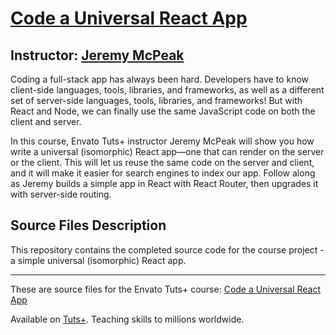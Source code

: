 # [Code a Universal React App][published url]
## Instructor: [Jeremy McPeak][instructor url]


Coding a full-stack app has always been hard. Developers have to know client-side languages, tools, libraries, and frameworks, as well as a different set of server-side languages, tools, libraries, and frameworks! But with React and Node, we can finally use the same JavaScript code on both the client and server.

In this course, Envato Tuts+ instructor Jeremy McPeak will show you how write a universal (isomorphic) React app—one that can render on the server or the client. This will let us reuse the same code on the server and client, and it will make it easier for search engines to index our app. Follow along as Jeremy builds a simple app in React with React Router, then upgrades it with server-side routing.


## Source Files Description


This repository contains the completed source code for the course project - a simple universal (isomorphic) React app.

------

These are source files for the Envato Tuts+ course: [Code a Universal React App][published url]

Available on [Tuts+](https://tutsplus.com). Teaching skills to millions worldwide.

[published url]: https://code.tutsplus.com/courses/code-a-universal-react-app
[instructor url]: https://tutsplus.com/authors/jeremy-mcpeak
